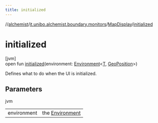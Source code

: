 ```yaml
---
title: initialized
---
```

//[alchemist](../../../index.html)/[it.unibo.alchemist.boundary.monitors](../index.html)/[MapDisplay](index.html)/[initialized](initialized.html)



# initialized



[jvm]\
open fun [initialized](initialized.html)(environment: [Environment](../../it.unibo.alchemist.model.interfaces/-environment/index.html)<[T](../../it.unibo.alchemist.boundary.gui.effects/-function-drawer/draw-function.html), [GeoPosition](../../it.unibo.alchemist.model.interfaces/-geo-position/index.html)>)



Defines what to do when the UI is initialized.



## Parameters


jvm

| | |
|---|---|
| environment | the [Environment](../../it.unibo.alchemist.model.interfaces/-environment/index.html) |





